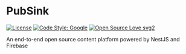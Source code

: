 # PubSink

[![License](https://img.shields.io/badge/License-BSD_3--Clause-blue.svg)](https://opensource.org/licenses/BSD-3-Clause)
[![Code Style: Google](https://img.shields.io/badge/code%20style-google-blueviolet.svg)](https://github.com/google/gts)
[![Open Source Love svg2](https://badges.frapsoft.com/os/v2/open-source.svg?v=103)](https://github.com/ellerbrock/open-source-badges/)

An end-to-end open source content platform powered by NestJS and Firebase 
